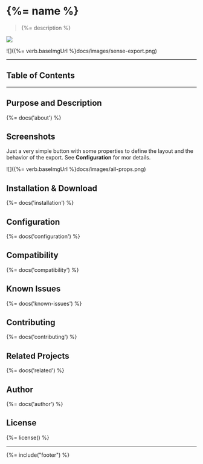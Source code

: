 # {%= name %}
> {%= description %}

![](http://serve.mod.bz/branch/)

![]({%= verb.baseImgUrl %}docs/images/sense-export.png)

---
## Table of Contents
<!-- toc -->

---

## Purpose and Description
{%= docs('about') %}

## Screenshots

Just a very simple button with some properties to define the layout and the behavior of the export.
See **Configuration** for mor details.

![]({%= verb.baseImgUrl %}docs/images/all-props.png)

## Installation & Download
{%= docs('installation') %}

## Configuration
{%= docs('configuration') %}

## Compatibility
{%= docs('compatibility') %}

## Known Issues
{%= docs('known-issues') %}

## Contributing
{%= docs('contributing') %}

## Related Projects
{%= docs('related') %}

## Author
{%= docs('author') %}

## License
{%= license() %}

***

{%= include("footer") %}
